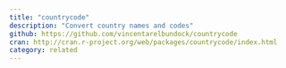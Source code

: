 ```yaml
---
title: "countrycode"
description: "Convert country names and codes"
github: https://github.com/vincentarelbundock/countrycode
cran: http://cran.r-project.org/web/packages/countrycode/index.html
category: related
---
```


